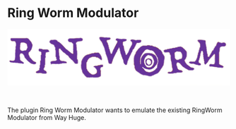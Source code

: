 # Ring Worm Modulator


<p align="center">
    <img src="images/logo.png" alt="alt text">
</p>

<br>

<p>
    The plugin Ring Worm Modulator wants to emulate the existing RingWorm Modulator from Way Huge. 
    
</p>

<br>
